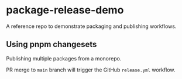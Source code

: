 # package-release-demo

A reference repo to demonstrate packaging and publishing workflows.

## Using pnpm changesets

Publishing multiple packages from a monorepo.

PR merge to `main` branch will trigger the GitHub `release.yml` workflow.
